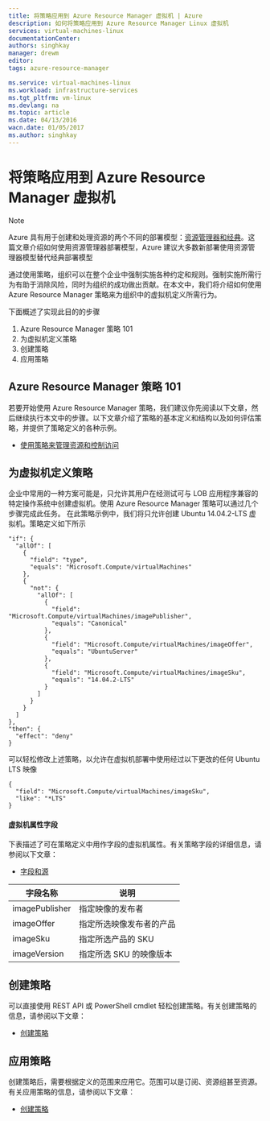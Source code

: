 ```yaml
---
title: 将策略应用到 Azure Resource Manager 虚拟机 | Azure
description: 如何将策略应用到 Azure Resource Manager Linux 虚拟机
services: virtual-machines-linux
documentationCenter: 
authors: singhkay
manager: drewm
editor: 
tags: azure-resource-manager

ms.service: virtual-machines-linux
ms.workload: infrastructure-services
ms.tgt_pltfrm: vm-linux
ms.devlang: na
ms.topic: article
ms.date: 04/13/2016
wacn.date: 01/05/2017
ms.author: singhkay
---
```


# 将策略应用到 Azure Resource Manager 虚拟机

> [!NOTE]
>Azure 具有用于创建和处理资源的两个不同的部署模型：[资源管理器和经典](../azure-resource-manager/resource-manager-deployment-model.md)。这篇文章介绍如何使用资源管理器部署模型，Azure 建议大多数新部署使用资源管理器模型替代经典部署模型

通过使用策略，组织可以在整个企业中强制实施各种约定和规则。强制实施所需行为有助于消除风险，同时为组织的成功做出贡献。在本文中，我们将介绍如何使用 Azure Resource Manager 策略来为组织中的虚拟机定义所需行为。

下面概述了实现此目的的步骤

1. Azure Resource Manager 策略 101
2. 为虚拟机定义策略
3. 创建策略
4. 应用策略

## Azure Resource Manager 策略 101

若要开始使用 Azure Resource Manager 策略，我们建议你先阅读以下文章，然后继续执行本文中的步骤。以下文章介绍了策略的基本定义和结构以及如何评估策略，并提供了策略定义的各种示例。

* [使用策略来管理资源和控制访问](../azure-resource-manager/resource-manager-policy.md)

## 为虚拟机定义策略

企业中常用的一种方案可能是，只允许其用户在经测试可与 LOB 应用程序兼容的特定操作系统中创建虚拟机。使用 Azure Resource Manager 策略可以通过几个步骤完成此任务。
在此策略示例中，我们将只允许创建 Ubuntu 14.04.2-LTS 虚拟机。策略定义如下所示

```
"if": {
  "allOf": [
    {
      "field": "type",
      "equals": "Microsoft.Compute/virtualMachines"
    },
    {
      "not": {
        "allOf": [
          {
            "field": "Microsoft.Compute/virtualMachines/imagePublisher",
            "equals": "Canonical"
          },
          {
            "field": "Microsoft.Compute/virtualMachines/imageOffer",
            "equals": "UbuntuServer"
          },
          {
            "field": "Microsoft.Compute/virtualMachines/imageSku",
            "equals": "14.04.2-LTS"
          }
        ]
      }
    }
  ]
},
"then": {
  "effect": "deny"
}
```

可以轻松修改上述策略，以允许在虚拟机部署中使用经过以下更改的任何 Ubuntu LTS 映像

```
{
  "field": "Microsoft.Compute/virtualMachines/imageSku",
  "like": "*LTS"
}
```

#### 虚拟机属性字段

下表描述了可在策略定义中用作字段的虚拟机属性。有关策略字段的详细信息，请参阅以下文章：

* [字段和源](../azure-resource-manager/resource-manager-policy.md#conditions)

| 字段名称 | 说明 |
|----------------|----------------------------------------------------|
| imagePublisher | 指定映像的发布者 |
| imageOffer | 指定所选映像发布者的产品 |
| imageSku | 指定所选产品的 SKU |
| imageVersion | 指定所选 SKU 的映像版本 |

## 创建策略

可以直接使用 REST API 或 PowerShell cmdlet 轻松创建策略。有关创建策略的信息，请参阅以下文章：

* [创建策略](../azure-resource-manager/resource-manager-policy.md#create-and-assign-a-policy)

## 应用策略

创建策略后，需要根据定义的范围来应用它。范围可以是订阅、资源组甚至资源。有关应用策略的信息，请参阅以下文章：

* [创建策略](../azure-resource-manager/resource-manager-policy.md#create-and-assign-a-policy)

<!---HONumber=Mooncake_0425_2016-->